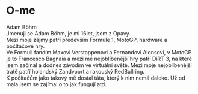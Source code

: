 # O-me
Adam Böhm <br>
Jmenuji se Adam Böhm, je mi 16let, jsem z Opavy. <br>
Mezi moje zájmy patří především Formule 1, MotoGP, hardware a počítačové hry. <br>
Ve Formuli fandím Maxovi Verstappenovi a Fernandovi Alonsovi, v MotoGP je to Francesco Bagnaia a mezi mé nejoblíbenější hry patří DiRT 3, na které jsem začínal a dodnes závodím ve virtuální světě. Mezi moje nejoblíbenější tratě patří holandský Zandvoort a rakouský RedBullring.<br>
K počítačům jako takový mě dostal táta, který k nim nemá daleko. Už od mala jsem se zajímal o to jak fungují atd. <br>
